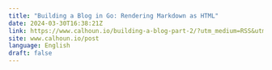 ```yaml
---
title: "Building a Blog in Go: Rendering Markdown as HTML"
date: 2024-03-30T16:38:21Z
link: https://www.calhoun.io/building-a-blog-part-2/?utm_medium=RSS&utm_source=news.12bit.vn
site: www.calhoun.io/post
language: English
draft: false
---
```

